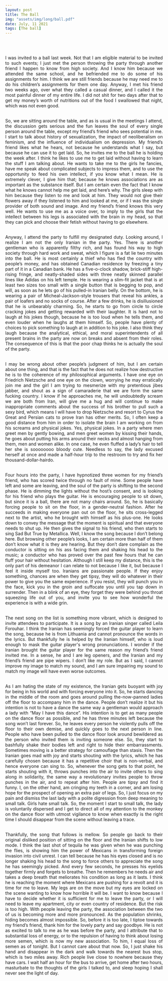 ```yaml
---
layout: post
title: The Ball
img: "assets/img/long/ball.pdf"
date: July, 11 2021
tags: [The ball]
---
```


<br><br>
<div align="justify">


I was invited to a ball last week. Not that I am eligible material to be invited to such events; I just met the person throwing the party through another friend I happen to know from high society. And I know him because we attended the same school, and he befriended me to do some of his assignments for him. I think we are still friends because he may need me to do his children’s assignments for them one day. Anyway, I met his friend two weeks ago, over what they called a casual dinner, and I called it the most painful dinner of my entire life. I did not shit for two days after that to get my money’s worth of nutritions out of the food I swallowed that night, which was not even good. <br><br>

So, we are sitting around the table, and as is usual in the meetings I attend, the discussion gets serious and the fun leaves the soul of every single person around the table, except my friend’s friend who sees potential in me. I start to talk about history of sexualization, the impact of neoliberalism on feminism, and the influence of individualism on depression. My friend’s friend likes what he hears, not because he understands what I say, but because he can use it to get laid. So, he invites me to the ball he is holding the week after. I think he likes to use me to get laid without having to learn the stuff I am talking about. He wants to take me to the girls he fancies, have me speak about complicated subjects to impress them, and to use the opportunity to feed his own intellect, if you know what I mean. He is extremely clever, I give him that; because he knows associations are as important as the substance itself. But I am certain even the fact that I know what he knows cannot help me get laid, and here’s why. The girls sleep with him because they listen to me and look at him. They would not give their flowers away if they listened to him and looked at me, or if I was the single provider of both sound and image. And my friend’s friend knows this very well. He wants to use me as a voice over, to imply to the girls that the intellect between his legs is associated with the brain in my head, so that they can pick and choose their fetish without having to go elsewhere. <br><br>

Anyway, I attend the party to fulfill my designated duty. Looking around, I realize I am not the only Iranian in the party. Yes. There is another gentleman who is apparently filthy rich, and has found his way to high society through hard work and sweat, which I figure is a fat lie two minutes into the ball. He is most certainly a thief who has fled the country with people’s money, and has obtained Canadian residence by freezing a tiny part of it in a Canadian bank. He has a five-o-clock shadow, brick-stiff high-rising fringe, and neatly-shaded sides with three neatly skinned parallel lines like Adidas on his left temple. He is wearing a slim-fit jacket that is at least two sizes too small with a single button that is begging to pop, and will, as soon as he lets go of his pulled-in Iranian belly. On the bottom, he is wearing a pair of Micheal-Jackson-style trousers that reveal his ankles, a pair of loafers and no socks of course. After a few drinks, he is disillusioned that he is unbearably charming. So, he starts to go from circle to circle cracking jokes and getting rewarded with their laughter. It is hard not to laugh at his jokes though, because he is too loud when he tells them, and even louder when he laughs at them himself. So, people have plenty of choices to pick something to laugh at in addition to his joke. I also think they laugh because the analytical, ethical, and moral superintendents of all present brains in the party are now on breaks and absent from their roles. The consequence of this is that the poor chap thinks he is actually the soul of the party. <br><br>

I may be wrong about other people’s judgment of him, but I am certain about one thing, and that is the fact that he does not realize how destructive he is to the coherence of my philosophical arguments. I have one eye on Friedrich Nietzsche and one eye on the clown, worrying he may erratically join me and the girl I am trying to mesmerize with my pretentious jibes jabber, and shout as a sign of camaraderie that we are form the same fucking country. I know if he approaches me, he will undoubtedly scream we are both from Iran, will give me a hug and will continue to make inappropriate comments about the success of his brother to pull such a sexy bird, which means I will have to drop Nietzsche and resort to Cyrus the Great and Persian cats to prove Iran has other merits. So, I often keep a good distance from him in order to isolate the brain I am working on from his screams and physical jokes. Yes, physical jokes. In a party where men greet men by gently bowing, and men greet women by kissing their hands, he goes about putting his arms around their necks and almost hanging from them, men and women alike. In one case, he even fluffed a lady’s hair to tell her she is soooooooo bloody cute. Needless to say, the lady excused herself at once and made a half-hour trip to the restroom to try and fix her thousand-dollar-hairdo.<br><br>

Four hours into the party, I have hypnotized three women for my friend’s friend, who has scored twice through no fault of mine. Some people have left and some are leaving, and the soul of the party is shifting to the second phase. He is dimming the lights without the host’s consent, and is looking for his friend who plays the guitar. He is encouraging people to sit down, but since it is a ball, there are not many chairs around. So, he is basically forcing people to sit on the floor, in a gender-neutral fashion. After he succeeds in making everyone pan out on the floor, he sits cross-legged next to the artist, who he brought with himself as his plus-one. He looks down to convey the message that the moment is spiritual and that everyone needs to shut up. He then gives the signal to his friend, who then starts to sing Sad But True by Metallica. Well, I know the song because I don’t belong here. But browsing other people’s looks, I am certain more than half of them don’t know what it is they are hearing. But they don’t dare complain as the conductor is sitting on his ass facing them and shaking his head to the music; a conductor who has proved over the past few hours that he can fluff your hair without hesitation. Although I still keep my distance, this is the only part of his demeanor I can relate to not because I like it, but because I feel it inside myself too. Iranians are passionate people. If they enjoy something, chances are when they get tipsy, they will do whatever in their power to give you the same experience. If you resist, they will punch you in the face, kick you in the groin and suffocate you until you tap down in surrender. Then in a blink of an eye, they forget they were behind you throat squeezing life out of you, and invite you to see how wonderful the experience is with a wide grin. <br><br>

The next song on the list is something more vibrant, which is designed to invite attendees to participate. It is a song by an Iranian singer called Leila Forouhar. I think the Iranian has seemingly forced the guitar player to learn the song, because he is from Lithuania and cannot pronounce the words in the lyrics. But thankfully he is helped by the Iranian himself, who is loud enough to mask the guitar player's wrong pronunciations. I wonder if the Iranian brought the guitar player for the same reason my friend’s friend invited me. In a sense, he and I are leg openers, and the Iranian and my friend’s friend are pipe wipers. I don’t like my role. But as I said, I cannot improve my image to match my sound, and I am sure impairing my sound to match my image will have even worse outcomes. <br><br>

As I am hating the state of my existence, the Iranian gets buoyant with joy for being in his world and with forcing everyone into it. So, he starts dancing in the middle of the room and goes around pulling the-now-panned ladies off the floor to accompany him in the dance. People don’t realize it but his intention is not to have a dance the same way a gentleman would approach a lady with “May I have this dance”. His intention is to get as many people on the dance floor as possible, and he has three minutes left because the song won’t last forever. So, he leaves every person he violently pulls off the floor to their own demise, and quickly goes to the next person in line. People who have been pulled to the dance floor look around bewildered as the person who invited them is inviting someone else. So, they start to bashfully shake their bodies left and right to hide their embarrassments. Sometimes moving is a better strategy for camouflage than stasis. Then the Iranian goes mad with joy and starts shouting with the lyrics, which he has carefully chosen because it has a repetitive choir that is non-verbal, and hence everyone can sing to. So, whenever the song gets to that point, he starts shouting with it, throws punches into the air to invite others to sing along in solidarity, the same way a revolutionary invites people to throw punches in the air, and to repeat after him. People are tipsy and find it funny. I, on the other hand, am cringing my teeth in a corner, and am losing hope for the prospect of opening an extra pair of legs. So, I just focus on my pain and dismiss the last lady with a polite digression from deep meaning to small talk. Girls hate small talk. So, the moment I start to small talk, the lady is voluntarily dispersed and I get to direct all of my attention to the monkey on the dance floor with utmost vigilance to know when exactly is the right time I should disappear from the scene without leaving a trace. <br><br>

Thankfully, the song that follows is mellow. So people go back to their original disliked position of sitting on the floor and the Iranian shifts to low mode. I think the last shot of tequila he was given when he was punching the flies, is showing him the power of Mexicans in transforming foreign invasion into civil unrest. I can tell because he has his eyes closed and is no longer shaking his head to the song to force others to appreciate the song he has seemingly picked. And every few seconds, he presses his eyelids together firmly and forgets to breathe. Then he remembers he needs air and takes a deep breath that meliorates his condition as long as it lasts. I think he is reaching the moment where Mexicans are pushing for a revolt and it is time for me to leave. My legs are on the move but my eyes are locked on the scene wanting to know how horrible it will be. I want to know because I have to decide whether it is sufficient for me to leave the party, or I will need to leave my apartment, city or even country of residence. But the risk is too high. With people leaving the party, the association between the two of us is becoming more and more pronounced. As the population shrinks, hiding becomes almost impossible. So, before it is too late, I tiptoe towards my friend’s friend, thank him for the lovely party and say goodbye. He is not as excited to talk to me as he was before the party, and I attribute that to substantial loss of energy, or to the repulsion of having to think about losing more semen, which is now my new association. To him, I equal loss of semen as of tonight. But I cannot care about that now. So, I just shake his hand and disappear in the dark and walk towards the nearest bus stop, which is two miles away. Rich people live close to nowhere because they have cars. I wait half an hour for the bus to arrive, get home after two hours, masturbate to the thoughts of the girls I talked to, and sleep hoping I shall never see the light of day. 





</div>
<br><br>
<br><br>
<br><br>
<br><br>
<br><br>
<br><br>
